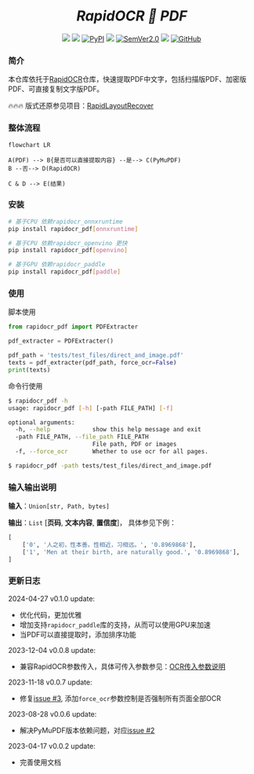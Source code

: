 <div align="center">
    <div align="center">
    <h1><b><i>RapidOCR 📄 PDF</i></b></h1>
    </div>

<a href=""><img src="https://img.shields.io/badge/Python->=3.6,<3.12-aff.svg"></a>
<a href=""><img src="https://img.shields.io/badge/OS-Linux%2C%20Win%2C%20Mac-pink.svg"></a>
<a href="https://pypi.org/project/rapidocr-pdf/"><img alt="PyPI" src="https://img.shields.io/pypi/v/rapidocr-pdf"></a>
<a href="https://pepy.tech/project/rapidocr-pdf"><img src="https://static.pepy.tech/personalized-badge/rapidocr-pdf?period=total&units=abbreviation&left_color=grey&right_color=blue&left_text=Downloads"></a>
<a href="https://semver.org/"><img alt="SemVer2.0" src="https://img.shields.io/badge/SemVer-2.0-brightgreen"></a>
<a href="https://github.com/psf/black"><img src="https://img.shields.io/badge/code%20style-black-000000.svg"></a>
<a href="https://choosealicense.com/licenses/apache-2.0/"><img alt="GitHub" src="https://img.shields.io/github/license/RapidAI/RapidOCRPDF"></a>

</div>

### 简介

本仓库依托于[RapidOCR](https://github.com/RapidAI/RapidOCR)仓库，快速提取PDF中文字，包括扫描版PDF、加密版PDF、可直接复制文字版PDF。

🔥🔥🔥 版式还原参见项目：[RapidLayoutRecover](https://github.com/RapidAI/RapidLayoutRecover)

### 整体流程

```mermaid
flowchart LR

A(PDF) --> B{是否可以直接提取内容} --是--> C(PyMuPDF)
B --否--> D(RapidOCR)

C & D --> E(结果)
```


### 安装

```bash
# 基于CPU 依赖rapidocr_onnxruntime
pip install rapidocr_pdf[onnxruntime]

# 基于CPU 依赖rapidocr_openvino 更快
pip install rapidocr_pdf[openvino]

# 基于GPU 依赖rapidocr_paddle
pip install rapidocr_pdf[paddle]
```

### 使用

脚本使用

```python
from rapidocr_pdf import PDFExtracter

pdf_extracter = PDFExtracter()

pdf_path = 'tests/test_files/direct_and_image.pdf'
texts = pdf_extracter(pdf_path, force_ocr=False)
print(texts)
```

命令行使用

```bash
$ rapidocr_pdf -h
usage: rapidocr_pdf [-h] [-path FILE_PATH] [-f]

optional arguments:
  -h, --help            show this help message and exit
  -path FILE_PATH, --file_path FILE_PATH
                        File path, PDF or images
  -f, --force_ocr       Whether to use ocr for all pages.

$ rapidocr_pdf -path tests/test_files/direct_and_image.pdf
```

### 输入输出说明

**输入**：`Union[str, Path, bytes]`

**输出**：`List` \[**页码**, **文本内容**, **置信度**\]， 具体参见下例：

```python
[
    ['0', '人之初，性本善。性相近，习相远。', '0.8969868'],
    ['1', 'Men at their birth, are naturally good.', '0.8969868'],
]
```

### 更新日志

2024-04-27 v0.1.0 update:

- 优化代码，更加优雅
- 增加支持`rapidocr_paddle`库的支持，从而可以使用GPU来加速
- 当PDF可以直接提取时，添加排序功能

2023-12-04 v0.0.8 update:

- 兼容RapidOCR参数传入，具体可传入参数参见：[OCR传入参数说明](https://rapidai.github.io/RapidOCRDocs/docs/install_usage/rapidocr/usage/)

2023-11-18 v0.0.7 update:

- 修复[issue #3](https://github.com/RapidAI/RapidOCRPDF/issues/3), 添加`force_ocr`参数控制是否强制所有页面全部OCR

2023-08-28 v0.0.6 update:

- 解决PyMuPDF版本依赖问题，对应[issue #2](https://github.com/RapidAI/RapidOCRPDF/issues/2)

2023-04-17 v0.0.2 update:

- 完善使用文档
